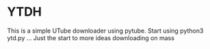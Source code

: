 # YTDH

This is a simple UTube downloader using pytube. Start using python3 ytd.py ... Just the start to more ideas downloading on mass
